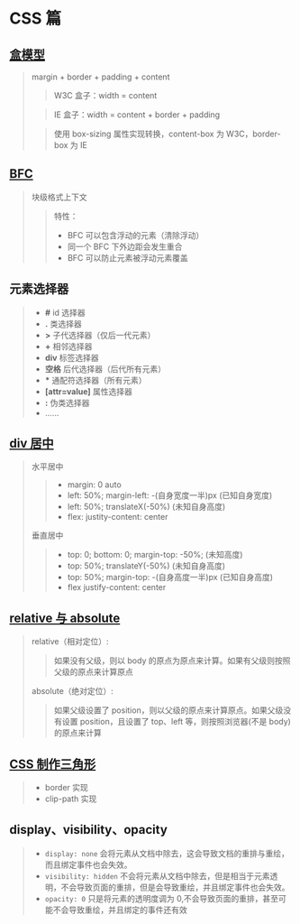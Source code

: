 # CSS 篇

## [盒模型](./boxModel.html)

> margin + border + padding + content
>
> > W3C 盒子：width = content
>
> > IE 盒子：width = content + border + padding
>
> > 使用 box-sizing 属性实现转换，content-box 为 W3C，border-box 为 IE

## [BFC](./bfc.html)

> 块级格式上下文
>
> > 特性：
> >
> > - BFC 可以包含浮动的元素（清除浮动）
> > - 同一个 BFC 下外边距会发生重合
> > - BFC 可以防止元素被浮动元素覆盖

## 元素选择器

> - **#** id 选择器
> - **.** 类选择器
> - **>** 子代选择器（仅后一代元素）
> - **+** 相邻选择器
> - **div** 标签选择器
> - **空格** 后代选择器（后代所有元素）
> - **\*** 通配符选择器（所有元素）
> - **[attr=value]** 属性选择器
> - **:** 伪类选择器
> - ……

## [div 居中](./center.html)

> 水平居中
>
> > - margin: 0 auto
> > - left: 50%; margin-left: -(自身宽度一半)px (已知自身宽度)
> > - left: 50%; translateX(-50%) (未知自身高度)
> > - flex: justity-content: center
>
> 垂直居中
>
> > - top: 0; bottom: 0; margin-top: -50%; (未知高度)
> > - top: 50%; translateY(-50%) (未知自身高度)
> > - top: 50%; margin-top: -(自身高度一半)px (已知自身高度)
> > - flex justify-content: center

## [relative 与 absolute](./position.html)

> relative（相对定位）:
>
> > 如果没有父级，则以 body 的原点为原点来计算。如果有父级则按照父级的原点来计算原点
>
> absolute（绝对定位）:
>
> > 如果父级设置了 position，则以父级的原点来计算原点。如果父级没有设置 position，且设置了 top、left 等，则按照浏览器(不是 body)的原点来计算

## [CSS 制作三角形](./triangle.html)

> - border 实现
> - clip-path 实现

## display、visibility、opacity

> - `display: none` 会将元素从文档中除去，这会导致文档的重排与重绘，而且绑定事件也会失效。
> - `visibility: hidden` 不会将元素从文档中除去，但是相当于元素透明，不会导致页面的重排，但是会导致重绘，并且绑定事件也会失效。
> - `opacity: 0` 只是将元素的透明度调为 0,不会导致页面的重排，甚至可能不会导致重绘，并且绑定的事件还有效
